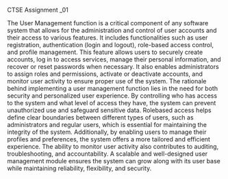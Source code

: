 CTSE Assignment _01


The User Management function is a critical component of any software system that allows for the administration and control of user accounts and their access to various features. It includes functionalities such as user registration, authentication (login and logout), role-based access 
control, and profile management. This feature allows users to securely create accounts, log in to access services, manage their personal information, and recover or reset passwords when necessary. It also enables administrators to assign roles and permissions, activate or deactivate 
accounts, and monitor user activity to ensure proper use of the system. The rationale behind implementing a user management function lies in the need for both security and personalized user experience. By controlling who has access to the system and what level of 
access they have, the system can prevent unauthorized use and safeguard sensitive data. Rolebased access helps define clear boundaries between different types of users, such as administrators and regular users, which is essential for maintaining the integrity of the system. Additionally, by 
enabling users to manage their profiles and preferences, the system offers a more tailored and efficient experience. The ability to monitor user activity also contributes to auditing, troubleshooting, and accountability. A scalable and well-designed user management module ensures the system can grow along with its user base while maintaining reliability, flexibility, and 
security.
